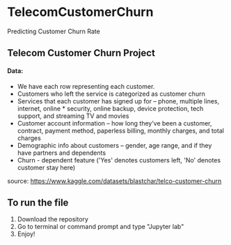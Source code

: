 # TelecomCustomerChurn
Predicting Customer Churn Rate

## Telecom Customer Churn Project
#### Data:
* We have each row representing each customer.
* Customers who left the service is categorized as customer churn
* Services that each customer has signed up for – phone, multiple lines, internet, online * security, online backup, device protection, tech support, and streaming TV and movies
* Customer account information – how long they’ve been a customer, contract, payment method, paperless billing, monthly charges, and total charges
* Demographic info about customers – gender, age range, and if they have partners and dependents
* Churn - dependent feature ('Yes' denotes customers left, 'No' denotes customer stay here)

source: https://www.kaggle.com/datasets/blastchar/telco-customer-churn

## To run the file
1. Download the repository
2. Go to terminal or command prompt and type "Jupyter lab"
3. Enjoy!
